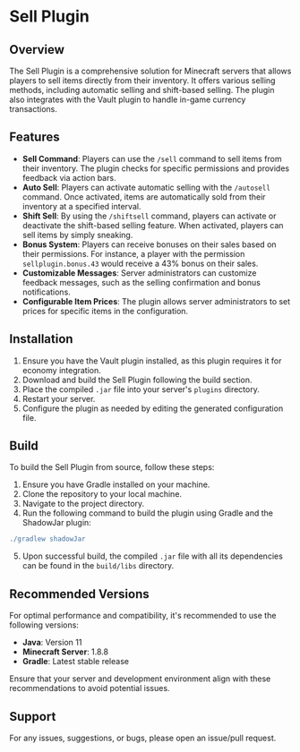 # Sell Plugin

## Overview

The Sell Plugin is a comprehensive solution for Minecraft servers that allows players to sell items directly from their inventory. It offers various selling methods, including automatic selling and shift-based selling. The plugin also integrates with the Vault plugin to handle in-game currency transactions.

## Features

- **Sell Command**: Players can use the `/sell` command to sell items from their inventory. The plugin checks for specific permissions and provides feedback via action bars.
- **Auto Sell**: Players can activate automatic selling with the `/autosell` command. Once activated, items are automatically sold from their inventory at a specified interval.
- **Shift Sell**: By using the `/shiftsell` command, players can activate or deactivate the shift-based selling feature. When activated, players can sell items by simply sneaking.
- **Bonus System**: Players can receive bonuses on their sales based on their permissions. For instance, a player with the permission `sellplugin.bonus.43` would receive a 43% bonus on their sales.
- **Customizable Messages**: Server administrators can customize feedback messages, such as the selling confirmation and bonus notifications.
- **Configurable Item Prices**: The plugin allows server administrators to set prices for specific items in the configuration.

## Installation

1. Ensure you have the Vault plugin installed, as this plugin requires it for economy integration.
2. Download and build the Sell Plugin following the build section.
3. Place the compiled `.jar` file into your server's `plugins` directory.
4. Restart your server.
5. Configure the plugin as needed by editing the generated configuration file.

## Build

To build the Sell Plugin from source, follow these steps:

1. Ensure you have Gradle installed on your machine.
2. Clone the repository to your local machine.
3. Navigate to the project directory.
4. Run the following command to build the plugin using Gradle and the ShadowJar plugin:
```gradle
./gradlew shadowJar
```
5. Upon successful build, the compiled `.jar` file with all its dependencies can be found in the `build/libs` directory.

## Recommended Versions

For optimal performance and compatibility, it's recommended to use the following versions:

- **Java**: Version 11
- **Minecraft Server**: 1.8.8
- **Gradle**: Latest stable release

Ensure that your server and development environment align with these recommendations to avoid potential issues.

## Support

For any issues, suggestions, or bugs, please open an issue/pull request.
